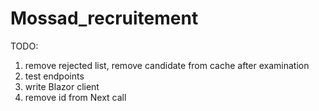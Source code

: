 # Mossad_recruitement
TODO:
1. remove rejected list, remove candidate from cache after examination
2. test endpoints
3. write Blazor client
4. remove id from Next call
